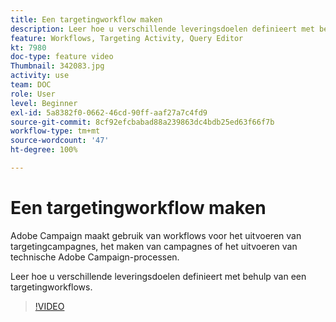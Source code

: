 ```yaml
---
title: Een targetingworkflow maken
description: Leer hoe u verschillende leveringsdoelen definieert met behulp van een targetingworkflows.
feature: Workflows, Targeting Activity, Query Editor
kt: 7980
doc-type: feature video
Thumbnail: 342083.jpg
activity: use
team: DOC
role: User
level: Beginner
exl-id: 5a8382f0-0662-46cd-90ff-aaf27a7c4fd9
source-git-commit: 8cf92efcbabad88a239863dc4bdb25ed63f66f7b
workflow-type: tm+mt
source-wordcount: '47'
ht-degree: 100%

---
```



# Een targetingworkflow maken

Adobe Campaign maakt gebruik van workflows voor het uitvoeren van targetingcampagnes, het maken van campagnes of het uitvoeren van technische Adobe Campaign-processen.

Leer hoe u verschillende leveringsdoelen definieert met behulp van een targetingworkflows.

>[!VIDEO](https://video.tv.adobe.com/v/342083?quality=12)
